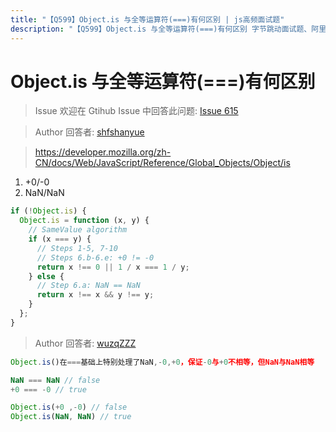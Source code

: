 ```yaml
---
title: "【Q599】Object.is 与全等运算符(===)有何区别 | js高频面试题"
description: "【Q599】Object.is 与全等运算符(===)有何区别 字节跳动面试题、阿里腾讯面试题、美团小米面试题。"
---
```


# Object.is 与全等运算符(===)有何区别

> Issue
> 欢迎在 Gtihub Issue 中回答此问题: [Issue 615](https://github.com/shfshanyue/Daily-Question/issues/615)

> Author
> 回答者: [shfshanyue](https://github.com/shfshanyue)

> https://developer.mozilla.org/zh-CN/docs/Web/JavaScript/Reference/Global_Objects/Object/is

1. +0/-0
2. NaN/NaN

```js
if (!Object.is) {
  Object.is = function (x, y) {
    // SameValue algorithm
    if (x === y) {
      // Steps 1-5, 7-10
      // Steps 6.b-6.e: +0 != -0
      return x !== 0 || 1 / x === 1 / y;
    } else {
      // Step 6.a: NaN == NaN
      return x !== x && y !== y;
    }
  };
}
```

> Author
> 回答者: [wuzqZZZ](https://github.com/wuzqZZZ)

```javascript
Object.is()在===基础上特别处理了NaN,-0,+0，保证-0与+0不相等，但NaN与NaN相等

NaN === NaN // false
+0 === -0 // true

Object.is(+0 ,-0) // false
Object.is(NaN, NaN) // true
```
